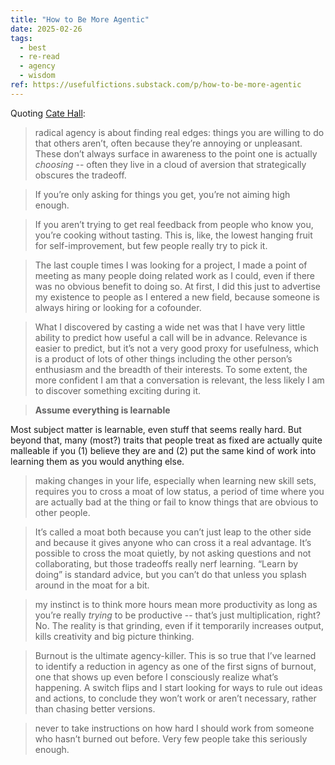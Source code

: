 ```yaml
---
title: "How to Be More Agentic"
date: 2025-02-26
tags:
  - best
  - re-read
  - agency
  - wisdom
ref: https://usefulfictions.substack.com/p/how-to-be-more-agentic
---
```



Quoting [Cate Hall](https://usefulfictions.substack.com/p/how-to-be-more-agentic):

> radical agency is about finding real edges: things you are willing to do that others aren’t, often because they’re annoying or unpleasant. These don’t always surface in awareness to the point one is actually *choosing* -- often they live in a cloud of aversion that strategically obscures the tradeoff.

> If you’re only asking for things you get, you’re not aiming high enough.

> If you aren’t trying to get real feedback from people who know you, you’re cooking without tasting. This is, like, the lowest hanging fruit for self-improvement, but few people really try to pick it.

> The last couple times I was looking for a project, I made a point of meeting as many people doing related work as I could, even if there was no obvious benefit to doing so. At first, I did this just to advertise my existence to people as I entered a new field, because someone is always hiring or looking for a cofounder.

> What I discovered by casting a wide net was that I have very little ability to predict how useful a call will be in advance. Relevance is easier to predict, but it’s not a very good proxy for usefulness, which is a product of lots of other things including the other person’s enthusiasm and the breadth of their interests. To some extent, the more confident I am that a conversation is relevant, the less likely I am to discover something exciting during it.

> **Assume everything is learnable**

Most subject matter is learnable, even stuff that seems really hard. But beyond that, many (most?) traits that people treat as fixed are actually quite malleable if you (1) believe they are and (2) put the same kind of work into learning them as you would anything else.

> making changes in your life, especially when learning new skill sets, requires you to cross a moat of low status, a period of time where you are actually bad at the thing or fail to know things that are obvious to other people.

> It’s called a moat both because you can’t just leap to the other side and because it gives anyone who can cross it a real advantage. It’s possible to cross the moat quietly, by not asking questions and not collaborating, but those tradeoffs really nerf learning. “Learn by doing” is standard advice, but you can’t do that unless you splash around in the moat for a bit.

> my instinct is to think more hours mean more productivity as long as you’re really *trying* to be productive -- that’s just multiplication, right? No. The reality is that grinding, even if it temporarily increases output, kills creativity and big picture thinking.

> Burnout is the ultimate agency-killer. This is so true that I’ve learned to identify a reduction in agency as one of the first signs of burnout, one that shows up even before I consciously realize what’s happening. A switch flips and I start looking for ways to rule out ideas and actions, to conclude they won’t work or aren’t necessary, rather than chasing better versions.

> never to take instructions on how hard I should work from someone who hasn’t burned out before. Very few people take this seriously enough.